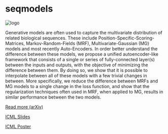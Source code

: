 # seqmodels
![logo](https://github.com/sokrypton/seqmodels/blob/master/seqmodels.png?raw=true)

Generative models are often used to capture the multivariate distribution of related biological sequences. These include Position-Specific-Scoring-Matrices, Markov-Random-Fields (MRF), Multivariate-Gaussian (MG) models and most recently Auto-Encoders. In order better understand the difference between these models, we propose a unified autoencoder-like framework that consists of a single or series of fully-connected layer(s) between the inputs and outputs, with the objective of minimizing the difference between them. By doing so, we show that it is possible to interpolate between all of these models with a few trivial changes in between. More specifically, we reduce the difference between MRFs and MG models to a single change in the loss function, and show that the regularization techniques often used in MRF, when applied to MG, results in similar performance between the two models.

[Read more (arXiv)](https://arxiv.org/abs/1906.02598)

[ICML Slides](https://docs.google.com/presentation/d/1uXGsgV7Fxhut8_cfgbHrTx1IHboR9OFi9ZMmZT1HvJs)

[ICML Poster](https://docs.google.com/presentation/d/1z_7hw_tTfDUNeTiPuOPO5EdokhC76Sa9JpR4sD8UyOA)
